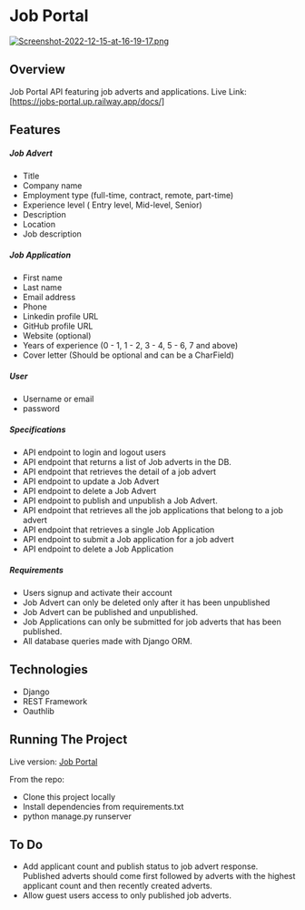 # Job Portal
[![Screenshot-2022-12-15-at-16-19-17.png](https://i.postimg.cc/KYMcYBsM/Screenshot-2022-12-15-at-16-19-17.png)](https://postimg.cc/v1GwqgyY)

## Overview
Job Portal API featuring job adverts and applications.
Live Link: [https://jobs-portal.up.railway.app/docs/]


## Features

##### Job Advert
- Title
- Company name
- Employment type (full-time, contract, remote, part-time)
- Experience level ( Entry level, Mid-level, Senior)
- Description
- Location
- Job description

##### Job Application
- First name
- Last name
- Email address
- Phone
- Linkedin profile URL
- GitHub profile URL
- Website (optional)
- Years of experience (0 - 1, 1 - 2, 3 - 4, 5 - 6, 7 and above)
- Cover letter (Should be optional and can be a CharField)

##### User
- Username or email
- password

##### Specifications
- API endpoint to login and logout users 
- API endpoint that returns a list of Job adverts in the DB. 
- API endpoint that retrieves the detail of a job advert
- API endpoint to update a Job Advert
- API endpoint to delete a Job Advert
- API endpoint to publish and unpublish a Job Advert.
- API endpoint that retrieves all the job applications that belong to a job advert
- API endpoint that retrieves a single Job Application
- API endpoint to submit a Job application for a job advert
- API endpoint to delete a Job Application

##### Requirements
- Users signup and activate their account
- Job Advert can only be deleted only after it has been unpublished
- Job Advert can be published and unpublished.
- Job Applications can only be submitted for job adverts that has been published.
- All database queries made with Django ORM.


## Technologies 
- Django
- REST Framework
- Oauthlib


## Running The Project
Live version:
[Job Portal](https://jobs-portal.up.railway.app/docs/)

From the repo:<br/>
  - Clone this project locally<br/>
  - Install dependencies from requirements.txt<br/>
  - python manage.py runserver<br/>

## To Do
- Add applicant count and publish status to job advert response. Published adverts should come first followed by
adverts with the highest applicant count and then recently created adverts.
- Allow guest users access to only published job adverts.

